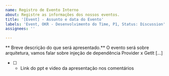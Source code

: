 ```yaml
---
name: Registro de Evento Interno
about: Registre as informações dos nossos eventos.
title: '[Event] - Assunto e data do Evento'
labels: 'Event, OKR - Desenvolvimento do Time, P1, Status: Discussion'
assignees: ''

---
```


** Breve descrição do que será apresentado.**
O evento será sobre arquitetura, vamos falar sobre injeção de dependência Provider x GetIt [...]

- [ ] - Link do ppt e video da apresentação nos comentários
